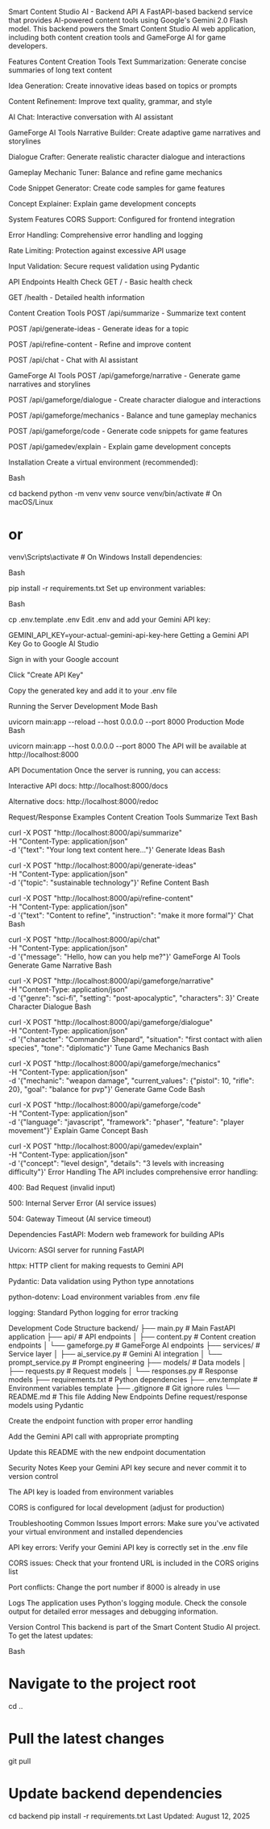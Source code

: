Smart Content Studio AI - Backend API
A FastAPI-based backend service that provides AI-powered content tools using Google's Gemini 2.0 Flash model. This backend powers the Smart Content Studio AI web application, including both content creation tools and GameForge AI for game developers.

Features
Content Creation Tools
Text Summarization: Generate concise summaries of long text content

Idea Generation: Create innovative ideas based on topics or prompts

Content Refinement: Improve text quality, grammar, and style

AI Chat: Interactive conversation with AI assistant

GameForge AI Tools
Narrative Builder: Create adaptive game narratives and storylines

Dialogue Crafter: Generate realistic character dialogue and interactions

Gameplay Mechanic Tuner: Balance and refine game mechanics

Code Snippet Generator: Create code samples for game features

Concept Explainer: Explain game development concepts

System Features
CORS Support: Configured for frontend integration

Error Handling: Comprehensive error handling and logging

Rate Limiting: Protection against excessive API usage

Input Validation: Secure request validation using Pydantic

API Endpoints
Health Check
GET / - Basic health check

GET /health - Detailed health information

Content Creation Tools
POST /api/summarize - Summarize text content

POST /api/generate-ideas - Generate ideas for a topic

POST /api/refine-content - Refine and improve content

POST /api/chat - Chat with AI assistant

GameForge AI Tools
POST /api/gameforge/narrative - Generate game narratives and storylines

POST /api/gameforge/dialogue - Create character dialogue and interactions

POST /api/gameforge/mechanics - Balance and tune gameplay mechanics

POST /api/gameforge/code - Generate code snippets for game features

POST /api/gamedev/explain - Explain game development concepts

Installation
Create a virtual environment (recommended):

Bash

cd backend
python -m venv venv
source venv/bin/activate  # On macOS/Linux
# or
venv\Scripts\activate  # On Windows
Install dependencies:

Bash

pip install -r requirements.txt
Set up environment variables:

Bash

cp .env.template .env
Edit .env and add your Gemini API key:

GEMINI_API_KEY=your-actual-gemini-api-key-here
Getting a Gemini API Key
Go to Google AI Studio

Sign in with your Google account

Click "Create API Key"

Copy the generated key and add it to your .env file

Running the Server
Development Mode
Bash

uvicorn main:app --reload --host 0.0.0.0 --port 8000
Production Mode
Bash

uvicorn main:app --host 0.0.0.0 --port 8000
The API will be available at http://localhost:8000

API Documentation
Once the server is running, you can access:

Interactive API docs: http://localhost:8000/docs

Alternative docs: http://localhost:8000/redoc

Request/Response Examples
Content Creation Tools
Summarize Text
Bash

curl -X POST "http://localhost:8000/api/summarize" \
     -H "Content-Type: application/json" \
     -d '{"text": "Your long text content here..."}'
Generate Ideas
Bash

curl -X POST "http://localhost:8000/api/generate-ideas" \
     -H "Content-Type: application/json" \
     -d '{"topic": "sustainable technology"}'
Refine Content
Bash

curl -X POST "http://localhost:8000/api/refine-content" \
     -H "Content-Type: application/json" \
     -d '{"text": "Content to refine", "instruction": "make it more formal"}'
Chat
Bash

curl -X POST "http://localhost:8000/api/chat" \
     -H "Content-Type: application/json" \
     -d '{"message": "Hello, how can you help me?"}'
GameForge AI Tools
Generate Game Narrative
Bash

curl -X POST "http://localhost:8000/api/gameforge/narrative" \
     -H "Content-Type: application/json" \
     -d '{"genre": "sci-fi", "setting": "post-apocalyptic", "characters": 3}'
Create Character Dialogue
Bash

curl -X POST "http://localhost:8000/api/gameforge/dialogue" \
     -H "Content-Type: application/json" \
     -d '{"character": "Commander Shepard", "situation": "first contact with alien species", "tone": "diplomatic"}'
Tune Game Mechanics
Bash

curl -X POST "http://localhost:8000/api/gameforge/mechanics" \
     -H "Content-Type: application/json" \
     -d '{"mechanic": "weapon damage", "current_values": {"pistol": 10, "rifle": 20}, "goal": "balance for pvp"}'
Generate Game Code
Bash

curl -X POST "http://localhost:8000/api/gameforge/code" \
     -H "Content-Type: application/json" \
     -d '{"language": "javascript", "framework": "phaser", "feature": "player movement"}'
Explain Game Concept
Bash

curl -X POST "http://localhost:8000/api/gamedev/explain" \
     -H "Content-Type: application/json" \
     -d '{"concept": "level design", "details": "3 levels with increasing difficulty"}'
Error Handling
The API includes comprehensive error handling:

400: Bad Request (invalid input)

500: Internal Server Error (AI service issues)

504: Gateway Timeout (AI service timeout)

Dependencies
FastAPI: Modern web framework for building APIs

Uvicorn: ASGI server for running FastAPI

httpx: HTTP client for making requests to Gemini API

Pydantic: Data validation using Python type annotations

python-dotenv: Load environment variables from .env file

logging: Standard Python logging for error tracking

Development
Code Structure
backend/
├── main.py              # Main FastAPI application
├── api/                 # API endpoints
│   ├── content.py       # Content creation endpoints
│   └── gameforge.py     # GameForge AI endpoints
├── services/            # Service layer
│   ├── ai_service.py    # Gemini AI integration
│   └── prompt_service.py # Prompt engineering
├── models/              # Data models
│   ├── requests.py      # Request models
│   └── responses.py     # Response models
├── requirements.txt     # Python dependencies
├── .env.template        # Environment variables template
├── .gitignore           # Git ignore rules
└── README.md            # This file
Adding New Endpoints
Define request/response models using Pydantic

Create the endpoint function with proper error handling

Add the Gemini API call with appropriate prompting

Update this README with the new endpoint documentation

Security Notes
Keep your Gemini API key secure and never commit it to version control

The API key is loaded from environment variables

CORS is configured for local development (adjust for production)

Troubleshooting
Common Issues
Import errors: Make sure you've activated your virtual environment and installed dependencies

API key errors: Verify your Gemini API key is correctly set in the .env file

CORS issues: Check that your frontend URL is included in the CORS origins list

Port conflicts: Change the port number if 8000 is already in use

Logs
The application uses Python's logging module. Check the console output for detailed error messages and debugging information.

Version Control
This backend is part of the Smart Content Studio AI project. To get the latest updates:

Bash

# Navigate to the project root
cd ..

# Pull the latest changes
git pull

# Update backend dependencies
cd backend
pip install -r requirements.txt
Last Updated: August 12, 2025